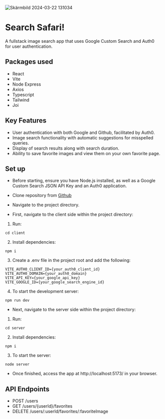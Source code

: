 ![Skärmbild 2024-03-22 131034](https://github.com/SannaSiljeback/uppgift-imageSearch/assets/144778923/1378324e-4607-4b14-98d0-238df98be265)

# Search Safari! 
A fullstack image search app that uses Google Custom Search and Auth0 for user authentication.

## Packages used
* React
* Vite
* Node Express
* Axios
* Typescript
* Tailwind
* Joi

## Key Features
* User authentication with both Google and Github, facilitated by Auth0.
* Image search functionality with automatic suggestions for misspelled queries.
* Display of search results along with search duration.
* Ability to save favorite images and view them on your own favorite page.

## Set up
* Before starting, ensure you have Node.js installed, as well as a Google Custom Search JSON API Key and an Auth0 application.

* Clone repository from [Github](https://github.com/SannaSiljeback/uppgift-imageSearch/)
* Navigate to the project directory.

* First, navigate to the client side within the project directory:
1. Run:
```
cd client
```
2. Install dependencies:
```
npm i
```
3. Create a .env file in the project root and add the following:
```
VITE_AUTH0_CLIENT_ID={your_auth0_client_id}
VITE_AUTH0_DOMAIN={your_auth0_domain}
VITE_API_KEY={your_google_api_key}
VITE_GOOGLE_ID={your_google_search_engine_id}
```
4. To start the development server:
```
npm run dev
```

* Next, navigate to the server side within the project directory:
1. Run:
```
cd server
```
2. Install dependencies:
```
npm i
```
3. To start the server:
```
node server
```

* Once finished, access the app at http://localhost:5173/ in your browser.

## API Endpoints
* POST /users
* GET /users/{userId}/favorites
* DELETE /users/:userId/favorites/:favoriteImage
